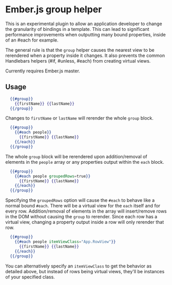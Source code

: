 # Ember.js group helper

This is an experimental plugin to allow an application developer to change the granularity of bindings in a template. This can lead to significant performance improvements when outputting many bound properties, inside of an #each for example.

The general rule is that the `group` helper causes the nearest view to be rerendered when a property inside it changes. It also prevents the common Handlebars helpers (#if, #unless, #each) from creating virtual views.

Currently requires Ember.js master.

## Usage

```handlebars
  {{#group}}
    {{firstName}} {{lastName}}
  {{/group}}
```

Changes to `firstName` or `lastName` will rerender the whole `group` block.

```handlebars
  {{#group}}
    {{#each people}}
      {{firstName}} {{lastName}}
    {{/each}}
  {{/group}}
```

The whole `group` block will be rerendered upon addition/removal of elements in the `people` array or any properties output within the `each` block.

```handlebars
  {{#group}}
    {{#each people groupedRows=true}}
      {{firstName}} {{lastName}}
    {{/each}}
  {{/group}}
```

Specifying the `groupedRows` option will cause the `#each` to behave like a normal bound `#each`. There will be a virtual view for the `each` itself and for every row. Addition/removal of elements in the array will insert/remove rows in the DOM without causing the `group` to rerender. Since each row has a virtual view, changing a property output inside a row will only rerender that row.

```handlebars
  {{#group}}
    {{#each people itemViewClass="App.RowView"}}
      {{firstName}} {{lastName}}
    {{/each}}
  {{/group}}
```

You can alternatively specify an `itemViewClass` to get the behavior as detailed above, but instead of rows being virtual views, they'll be instances of your specified class.

